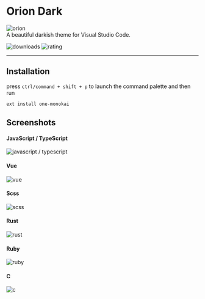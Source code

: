 # Orion Dark

![orion](./assets/icon.png) <br />
A beautiful darkish theme for Visual Studio Code.

![downloads](https://img.shields.io/visual-studio-marketplace/d/schulke-214.Orion?label=downloads&style=flat-square)
![rating](https://img.shields.io/visual-studio-marketplace/r/schulke-214.Orion?style=flat-square)

---

## Installation

press `ctrl/command + shift + p` to launch the command palette and then run

```
ext install one-monokai
```

## Screenshots

#### JavaScript / TypeScript

![javascript / typescript](./assets/screenshots/javascript-typescript.png)

#### Vue

![vue](./assets/screenshots/vue.png)

#### Scss

![scss](./assets/screenshots/scss.png)

#### Rust

![rust](./assets/screenshots/rust.png)

#### Ruby

![ruby](./assets/screenshots/ruby.png)

#### C

![c](./assets/screenshots/c.png)
